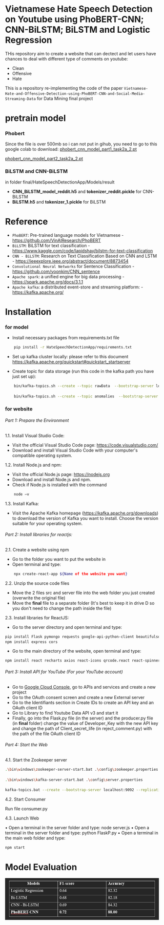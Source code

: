 # Vietnamese Hate Speech Detection on Youtube using PhoBERT-CNN; CNN-BiLSTM; BiLSTM and Logistic Regression
THis repository aim to create a website that can dectect and let users have chances to deal with different type of comments on youtube:
- Clean
- Offensive
- Hate

This is a repository re-implementing the code of the paper ```Vietnamese-Hate-and-Offensive-Detection-using-PhoBERT-CNN-and-Social-Media-Streaming-Data```  for Data Mining final project

# pretrain model

### Phobert
Since the file is over 500mb so i can not put in gihub, you need to go to this google colab to download:
[phobert_cnn_model_part1_task2a_2.pt](https://drive.google.com/file/d/14W-JeIy6ZpO6UytWAa1p9LKWuudPHd_f/view?fbclid=IwAR1QXChK2rYCK1u9KTipD3QyeecsdFh4RdOZuVqKA-81P5XtW4XMumE3gdM)

[phobert_cnn_model_part2_task2a_2.pt](https://drive.google.com/file/d/13IV3v-YjXgrtNWx-EzNUDEVmwBnb9uK3/view?fbclid=IwAR3qaFzsCgIKicv8NQyQiEHIwHY-ivMxIfm0C0Op-ru2MeAF0l8Ki_RKNrA)

### BiLSTM and CNN-BiLSTM
in folder final/HateSpeechDetectionApp/Models/result
- **CNN_BiLSTM_model_reddit.h5** and **tokenizer_reddit.pickle** for CNN-BiLSTM
- **BiLSTM.h5** and **tokenizer_1.pickle** for BiLSTM

# Reference
- ```PhoBERT```: Pre-trained language models for Vietnamese - https://github.com/VinAIResearch/PhoBERT
- ```BiLSTM```: BiLSTM for text classification - https://www.kaggle.com/code/lapidshay/bilstm-for-text-classification
- ```CNN - BiLSTM```: Research on Text Classification Based on CNN and LSTM - https://ieeexplore.ieee.org/abstract/document/8873454
- ```Convolutional Neural Networks``` for Sentence Classification - https://github.com/yoonkim/CNN_sentence
- ```Apache spark```: a unified engine for big data processing - https://spark.apache.org/docs/3.1.1
- ```Apache kafka```: a distributed event-store and streaming platform: - https://kafka.apache.org/

<!-- # Project architecture
![Alt text](imgs/architecture.png)

# Model architecture
![Alt text](imgs/model.png) -->

# Installation
### for model
- Install necessary packages from requirements.txt file
```bash
    pip install -r HateSpeechDetectionApp/requirements.txt
```

- Set up kafka cluster locally: please refer to this document https://kafka.apache.org/quickstart#quickstart_startserver

- Create topic for data storage (run this code in the kafka path you have just set up): 
```bash
    bin/kafka-topics.sh --create --topic rawData  --bootstrap-server localhost:9092

    bin/kafka-topics.sh --create --topic anomalies  --bootstrap-server localhost:9092
```
### for website
###### Part 1: Prepare the Environment

1.1. Install Visual Studio Code:

- Visit the official Visual Studio Code page: https://code.visualstudio.com/
- Download and install Visual Studio Code with your computer's compatible operating system.

1.2. Install Node.js and npm:

- Visit the official Node.js page: https://nodejs.org
- Download and install Node.js and npm.
- Check if Node.js is installed with the command
```bash
    node –v
```
1.3. Install Kafka:
- Visit the Apache Kafka homepage (https://kafka.apache.org/downloads) to download the version of Kafka you want to install. Choose the version suitable for your operating system.

###### Part 2: Install libraries for reactjs:

2.1. Create a website using npm
- Go to the folder you want to put the website in
- Open terminal and type: 
```bash
    npx create-react-app ${Name of the website you want}
```

2.2. Unzip the source code files
- Move the 2 files src and server file into the web folder you just created (overwrite the original file)
- Move the **final** file to a separate folder (It's best to keep it in drive D so you don't need to change the path inside the file)

2.3. Install libraries for ReactJS:
- Go to the server directory and open terminal and type:

```bash
pip install Flask pymongo requests google-api-python-client beautifulsoup4
npm install express cors
```

- Go to the main directory of the website, open terminal and type:

```bash
npm install react recharts axios react-icons qrcode.react react-spinners
```

###### Part 3: Install API for YouTube (For your YouTube account)

- Go to [Google Cloud Console](https://console.cloud.google.com/), go to APIs and services and create a new project
- Go to the OAuth consent screen and create a new External server
- Go to the Identifiants section in Create IDs to create an API key and an OAuth client ID
- Go to Library to find Youtube Data API v3 and start it
- Finally, go into the Flask.py file (in the server) and the producer.py file (in **final** folder) change the value of Developer_Key with the new API key and change the path of Client_secret_life (in reject_comment.py) with the path of the file OAuth client ID

###### Part 4: Start the Web

4.1. Start the Zookeeper server
```bash
.\bin\windows\zookeeper-server-start.bat .\config\zookeeper.properties

.\bin\windows\kafka-server-start.bat .\config\server.properties

kafka-topics.bat --create --bootstrap-server localhost:9092 --replication-factor 1--partition 1 --topic “topic_name”
```

4.2. Start Consumer

Run file consumer.py

4.3. Launch Web

• Open a terminal in the server folder and type: node server.js
• Open a terminal in the server folder and type: python FlaskP.py
• Open a terminal in the main web folder and type: 
```bash
npm start
```



# Model Evaluation
![Model Evaluation](final/HateSpeechDetectionApp/imgs/image.png)

<!-- # Evaluation on test dataset
| Metric | Precision | Recall | F1-score | Support |
|---|---|---|---|---|
| 0 | 0.9284 | 0.9261 | 0.9273 | 5562 |
| 1 | 0.4189 | 0.3932 | 0.4057 | 473 |
| 2 | 0.5218 | 0.5566 | 0.5386 | 645 |
| Accuracy | | | 0.8527 | 6680 |
| Macro Avg | 0.6231 | 0.6253 | 0.6239 | 6680 |
| Weighted Avg | 0.8531 | 0.8527 | 0.8528 | 6680 |

# Compare with other studies
![Alt text](imgs/compare.png)
- Outperfrom other approachs related to VietNamese Hate Speech Detection -->
